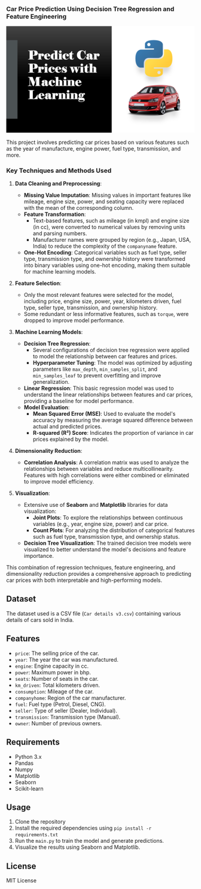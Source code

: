 ### Car Price Prediction Using Decision Tree Regression and Feature Engineering

![Project Image](project_image.jpg)

This project involves predicting car prices based on various features such as the year of manufacture, engine power, fuel type, transmission, and more.

### Key Techniques and Methods Used

1. **Data Cleaning and Preprocessing**:
    - **Missing Value Imputation**: Missing values in important features like mileage, engine size, power, and seating capacity were replaced with the mean of the corresponding column.
    - **Feature Transformation**: 
        - Text-based features, such as mileage (in kmpl) and engine size (in cc), were converted to numerical values by removing units and parsing numbers.
        - Manufacturer names were grouped by region (e.g., Japan, USA, India) to reduce the complexity of the `companyname` feature.
    - **One-Hot Encoding**: Categorical variables such as fuel type, seller type, transmission type, and ownership history were transformed into binary variables using one-hot encoding, making them suitable for machine learning models.

2. **Feature Selection**:
    - Only the most relevant features were selected for the model, including price, engine size, power, year, kilometers driven, fuel type, seller type, transmission, and ownership history.
    - Some redundant or less informative features, such as `torque`, were dropped to improve model performance.

3. **Machine Learning Models**:
    - **Decision Tree Regression**:
        - Several configurations of decision tree regression were applied to model the relationship between car features and prices.
        - **Hyperparameter Tuning**: The model was optimized by adjusting parameters like `max_depth`, `min_samples_split`, and `min_samples_leaf` to prevent overfitting and improve generalization.
    - **Linear Regression**: This basic regression model was used to understand the linear relationships between features and car prices, providing a baseline for model performance.
    - **Model Evaluation**:
        - **Mean Squared Error (MSE)**: Used to evaluate the model's accuracy by measuring the average squared difference between actual and predicted prices.
        - **R-squared (R²) Score**: Indicates the proportion of variance in car prices explained by the model.
    
4. **Dimensionality Reduction**:
    - **Correlation Analysis**: A correlation matrix was used to analyze the relationships between variables and reduce multicollinearity. Features with high correlations were either combined or eliminated to improve model efficiency.

5. **Visualization**:
    - Extensive use of **Seaborn** and **Matplotlib** libraries for data visualization:
        - **Joint Plots**: To explore the relationships between continuous variables (e.g., year, engine size, power) and car price.
        - **Count Plots**: For analyzing the distribution of categorical features such as fuel type, transmission type, and ownership status.
    - **Decision Tree Visualization**: The trained decision tree models were visualized to better understand the model's decisions and feature importance.

This combination of regression techniques, feature engineering, and dimensionality reduction provides a comprehensive approach to predicting car prices with both interpretable and high-performing models.
## Dataset
The dataset used is a CSV file (`Car details v3.csv`) containing various details of cars sold in India.

## Features
- `price`: The selling price of the car.
- `year`: The year the car was manufactured.
- `engine`: Engine capacity in cc.
- `power`: Maximum power in bhp.
- `seats`: Number of seats in the car.
- `km_driven`: Total kilometers driven.
- `consumption`: Mileage of the car.
- `companyhome`: Region of the car manufacturer.
- `fuel`: Fuel type (Petrol, Diesel, CNG).
- `seller`: Type of seller (Dealer, Individual).
- `transmission`: Transmission type (Manual).
- `owner`: Number of previous owners.

## Requirements
- Python 3.x
- Pandas
- Numpy
- Matplotlib
- Seaborn
- Scikit-learn

## Usage
1. Clone the repository
2. Install the required dependencies using `pip install -r requirements.txt`
3. Run the `main.py` to train the model and generate predictions.
4. Visualize the results using Seaborn and Matplotlib.

## License
MIT License
